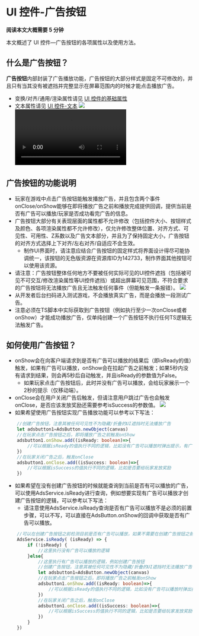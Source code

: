 # UI 控件-广告按钮

**阅读本文大概需要 5 分钟**

本文概述了 UI 控件—广告按钮的各项属性以及使用方法。

## 什么是广告按钮？

**广告按钮**内部封装了广告播放功能，广告按钮的大部分样式是固定不可修改的，并且只有当其没有被遮挡并完整显示在屏幕范围内的时候才能点击播放广告。
- 变换/对齐/通用/渲染属性请见 [UI 控件的基础属性](https://docs.ark.online/UI/UIWidget-BaseProperties.html)
- 文本属性请见 [UI 控件-文本](https://docs.ark.online/UI/UIComponent-Text.html)
![](https://cdn.233xyx.com/online/jgWOpagPetoO1713506794210.png)
<video controls src="https://cdn.233xyx.com/online/yPqG1S21pSa81713506793496.mp4"></video>

## 广告按钮的功能说明

- 玩家在游戏中点击广告按钮能触发播放广告，并且包含两个事件onClose/onShow能够在即将播放广告之前和播放完成提供回调，提供当前是否有广告可以播放/玩家是否成功看完广告的信息。
- 广告按钮大部分有关表现层面的属性都不允许修改（包括控件大小、按钮样式及颜色、各项渲染属性都不允许修改），仅允许修改整体位置、对齐方式、可见性、可用性、Z系数以及广告文本部分，并且为了保持固定大小，广告按钮的对齐方式选择上下对齐/左右对齐/自适应不会生效。
  - 制作UI界面时，请注意应结合广告按钮的固定样式将界面设计得尽可能协调统一，该按钮的无色版资源在资源库ID为142733，制作界面其他按钮可以使用该资源。
- 请注意：广告按钮整体任何地方不要被任何实际可见的UI控件遮挡（包括被可见不可交互/修改渲染属性等UI控件遮挡）或超出屏幕可见范围，不符合要求的广告按钮将无法播放广告且无法触发任何事件（但能触发一条报错）。
![](https://cdn.233xyx.com/online/FDrACr5E6zuI1713506793043.png)
- 从开发者后台扫码进入测试游戏，不会播放真实广告，而是会播放一段测试广告。
- 注意必须在TS脚本中实际获取到广告按钮（例如执行至少一次onClose或者onShow）才能成功播放广告，仅单纯创建一个广告按钮不执行任何TS逻辑无法触发广告。

  
## 如何使用广告按钮？

- onShow会在向客户端请求到是否有广告可以播放的结果后（即isReady的值）触发，如果有广告可以播放，onShow会在拉起广告之前触发；如果5秒内没有请求到结果，则会再5秒后自动触发，并且isReady的参数值为False。
  - 如果玩家点击广告按钮后，此时并没有广告可以播放，会给玩家展示一个2秒的提示（仅移动端）。
- onClose会在用户关闭广告后触发，但请注意用户跳过广告也会触发onClose，是否应该发放奖励还需要参考isSuccess的参数值。
![](https://cdn.233xyx.com/online/hTUjt3iU4O2I1713506792039.png)
- 如果希望使用广告按钮实现广告播放功能可以参考以下写法：
```ts
    //创建广告按钮，注意其被任何可见性不为隐藏/折叠的UI遮挡时无法播放广告
    let adsbutton1=AdsButton.newObject(canvas)
    //在玩家点击广告按钮之后，即将播放广告之前触发onShow
    adsbutton1.onShow.add((isReady: boolean)=>{
        //可以根据isReady的值执行不同的逻辑，比如没有广告可以播放时弹出提示，有广告并播放的时候暂停怪物攻击
    })         
    //在玩家关闭广告之后，触发onClose
    adsbutton1.onClose.add((isSuccess: boolean)=>{
        //可以根据isSuccess的值执行不同的逻辑，比如是否要给玩家发放奖励
    })  
```
- 如果希望在没有创建广告按钮的时候就能查询到当前是否有可以播放的广告，可以使用AdsService.isReady进行查询，例如想要实现有广告可以播放才创建广告按钮的逻辑，可以参考以下写法：
  - 请注意使用AdsService.isReady查询是否有广告可以播放不是必须的前置步骤，可以不写，可以直接在AdsButton.onShow的回调中获取是否有广告可以播放。
```ts
    //可以在创建广告按钮之前检测目前是否有广告可以播放，如果不需要在创建广告按钮之前检测，可以不写这一步
    AdsService.isReady( (isReady) => {
        if (!isReady) {
            //这里执行没有广告可以播放的逻辑
        }else{
            //这里执行有广告可以播放的逻辑，例如创建广告按钮
            //创建广告按钮，注意其被任何可见性不为隐藏/折叠的UI遮挡时无法播放广告
            let adsbutton1=AdsButton.newObject(canvas)
            //在玩家点击广告按钮之后，即将播放广告之前触发onShow
            adsbutton1.onShow.add((isReady: boolean)=>{
                //可以根据isReady的值执行不同的逻辑，比如没有广告可以播放时弹出提示，有广告并播放的时候暂停怪物攻击
            })         
            //在玩家关闭广告之后，触发onClose
            adsbutton1.onClose.add((isSuccess: boolean)=>{
                //可以根据isSuccess的值执行不同的逻辑，比如是否要给玩家发放奖励
            })  
        }
    }) 
```

